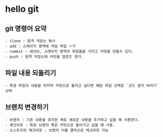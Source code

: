 # hello git

## git 명령어 요약

    - clone : 원격 저장소 복사
    - add : 스테이지 영역에 작업 파일 ㅜ가
    - commit : 세이브, 스테이지 영역의 파일들을 가지고 커밋을 만들수 있다.
    - push : 원격 저장소에 커밋을 업로드 한다.

## 파일 내용 되돌리기
    - 특정 파일의 내용을 마지막 커밋으로 돌리고 싶다면 해당 파일 선택호 `코드 뭉치 버리기` 선택

    
## 브랜치 변경하기
    - 브랜치 : 기존 내용을 유지한 채로 새로운 내용을 추가하고 싶을 때 사용한다.
    - 체크아웃 : 특정 브랜치 혹은 커밋으로 돌아가고 싶을 때 사용.
    - 소스트리의 체크아웃 : 브랜치 더블 클릭으로 체크아웃 가능
    